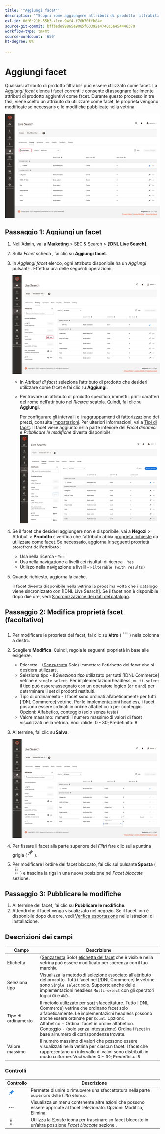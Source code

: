 ```yaml
---
title: '"Aggiungi facet"'
description: '"Scopri come aggiungere attributi di prodotto filtrabili come [!DNL Live Search] facet."'
exl-id: 0df6c21b-55b3-41ce-94f4-f70b70ffb84e
source-git-commit: bffbede99865e9085f60392e474065a454446370
workflow-type: tm+mt
source-wordcount: '650'
ht-degree: 0%

---
```


# Aggiungi facet

Qualsiasi attributo di prodotto filtrabile può essere utilizzato come facet. La *Aggiungi facet* elenca i facet correnti e consente di assegnare facilmente attributi di prodotto aggiuntivi come facet. Durante questo processo in tre fasi, viene scelto un attributo da utilizzare come facet, le proprietà vengono modificate se necessario e le modifiche pubblicate nella vetrina.

![Area di lavoro di targeting](assets/facets-add.png)

## Passaggio 1: Aggiungi un facet

1. Nell&#39;Admin, vai a **Marketing** > SEO &amp; Search > **[!DNL Live Search]**.
1. Sulla *Facet* scheda , fai clic su **Aggiungi facet**.
1. In *Aggiungi facet* elenco, ogni attributo disponibile ha un *Aggiungi* pulsante . Effettua una delle seguenti operazioni:

   ![Facet aggiunto](assets/facets-list-add.png)

   * In *Attributi di facet* seleziona l’attributo di prodotto che desideri utilizzare come facet e fai clic su **Aggiungi**.
   * Per trovare un attributo di prodotto specifico, immetti i primi caratteri del nome dell’attributo nel *Ricerca* scatola. Quindi, fai clic su **Aggiungi**.

      Per configurare gli intervalli e i raggruppamenti di fattorizzazione dei prezzi, consulta [Impostazioni](settings.md). Per ulteriori informazioni, vai a [Tipi di facet](facets-type.md).
Il facet viene aggiunto nella parte inferiore del *Facet dinamici* e *Pubblicare le modifiche* diventa disponibile.
   ![Facet aggiunto](assets/facet-added.png)

1. Se il facet che desideri aggiungere non è disponibile, vai a **Negozi** > Attributi > **Prodotto** e verifica che l&#39;attributo abbia [proprietà richieste](facets.md) da utilizzare come facet. Se necessario, aggiorna le seguenti proprietà storefront dell&#39;attributo :

   * Usa nella ricerca - `Yes`
   * Usa nella navigazione a livelli dei risultati di ricerca - `Yes`
   * Utilizzo nella navigazione a livelli - `Filterable (with results)`

1. Quando richiesto, aggiorna la cache.

   Il facet diventa disponibile nella vetrina la prossima volta che il catalogo viene sincronizzato con [!DNL Live Search]. Se il facet non è disponibile dopo due ore, vedi [Sincronizzazione dei dati del catalogo](install.md#synchronize-catalog-data).

## Passaggio 2: Modifica proprietà facet (facoltativo)

1. Per modificare le proprietà del facet, fai clic su **Altro** (![Altro selettore](assets/btn-more.png)) nella colonna a destra.
1. Scegliere **Modifica**. Quindi, regola le seguenti proprietà in base alle esigenze.

   * Etichetta - ([Senza testa](facets-type.md) Solo) Immettere l&#39;etichetta del facet che si desidera utilizzare.
   * Seleziona tipo - Il *Seleziona tipo* utilizzato per tutti [!DNL Commerce] vetrine è `single select`. Per implementazioni headless, `multi-select` il tipo può essere assegnato con un operatore logico (`or` o `and`) per determinare il set di prodotti restituiti.
   * Tipo di ordinamento - I facet sono ordinati alfabeticamente per tutti [!DNL Commerce] vetrine. Per le implementazioni headless, i facet possono essere ordinati in ordine alfabetico o per conteggio. Opzioni: Alfabetico, conteggio (solo senza testa)
   * Valore massimo: immetti il numero massimo di valori di facet visualizzati nella vetrina. Voci valide: 0 - 30; Predefinito: 8

1. Al termine, fai clic su **Salva**.

   ![Area di lavoro di targeting](assets/facet-edit.png)

1. Per fissare il facet alla parte superiore del *Filtri* fare clic sulla puntina grigia (![Selettore pin](assets/btn-pin-gray.png)).
1. Per modificare l’ordine del facet bloccato, fai clic sul pulsante **Sposta** (![Selettore di spostamento](assets/btn-move.png)) e trascina la riga in una nuova posizione nel *Facet bloccate* sezione .

## Passaggio 3: Pubblicare le modifiche

1. Al termine del facet, fai clic su **Pubblicare le modifiche**.
1. Attendi che il facet venga visualizzato nel negozio.
Se il facet non è disponibile dopo due ore, vedi [Verifica esportazione](install.md#synchronize-catalog-data) nelle istruzioni di installazione.

## Descrizioni dei campi

| Campo | Descrizione |
|--- |--- |
| Etichetta | ([Senza testa](facets-type.md) Solo) [etichetta del facet](facets-type.md) che è visibile nella vetrina può essere modificato per coerenza con il tuo marchio. |
| Seleziona tipo | Visualizza la [metodo di selezione](facets-type.md) associato all’attributo del prodotto. Tutti i facet nel [!DNL Commerce] le vetrine sono `Single select` solo. Supporto anche delle implementazioni headless `Multi-select` con gli operatori logici `OR` e `AND`. |
| Tipo di ordinamento | Il metodo utilizzato per [sort](facets-type.md) sfaccettature. Tutto [!DNL Commerce] vetrine che ordinano facet solo alfabeticamente. Le implementazioni headless possono anche essere ordinate per `Count`. Opzioni:<br />Alfabetico - Ordina i facet in ordine alfabetico.<br />Conteggio - (solo senza intestazione) Ordina i facet in base al numero di corrispondenze trovate. |
| Valore massimo | Il numero massimo di valori che possono essere visualizzati nella vetrina per ciascun facet. I facet che rappresentano un intervallo di valori sono distribuiti in modo uniforme. Voci valide: 0 - 30; Predefinito: 8 |

### Controlli

| Controllo | Descrizione |
|--- |--- |
| ![Selettore pin](assets/btn-pin-blue.png) | Permette di unire o rimuovere una sfaccettatura nella parte superiore della *Filtri* elenco. |
| ![Altro selettore](assets/btn-more.png) | Visualizza un menu contenente altre azioni che possono essere applicate al facet selezionato. Opzioni: Modifica, Elimina |
| ![Selettore di spostamento](assets/btn-move.png) | Utilizza la *Sposta* icona per trascinare un facet bloccato in un’altra posizione *Facet bloccate* sezione . |
